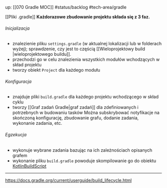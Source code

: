 up: [[070 Gradle MOC]]
#status/backlog 
#tech-area/gradle 

[[Pliki .gradle]]
**Każdorazowe zbudowanie projektu składa się z 3 faz.**

###### Inicjalizacja
- znalezienie pliku `settings.gradle` (w aktualnej lokalizacji lub w folderach wyżej); sprawdzenie, czy jest to częścią [[Wieloprojektowy build |wieloprojektowego buildu]].
- przechodzi go w celu znalezienia wszystkich modułów wchodzących w skład projektu
- tworzy obiekt `Project` dla każdego modułu 

###### Konfiguracja
- znajduje pliki `build.gradle` dla każdego projektu wchodzącego w skład cyklu
- tworzy [[Graf zadań Gradle|graf zadań]] dla zdefiniowanych i potrzebnych w budowaniu tasków
Można subskrybować notyfikacje na skończoną konfigurację, zbudowanie grafu, dodanie zadania, wykonanie zadania, etc.

###### Egzekucja
- wykonuje wybrane zadania bazując na ich zależnościach opisanych grafem
- wykonanie pliku `build.gradle` powoduje skompilowanie go do obiektu [KotlinBuildScript](https://gradle.github.io/kotlin-dsl-docs/api/org.gradle.kotlin.dsl/-kotlin-build-script/index.html)

---
https://docs.gradle.org/current/userguide/build_lifecycle.html